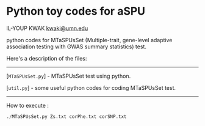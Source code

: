 Python toy codes for aSPU
=========================

IL-YOUP KWAK <kwaki@umn.edu>

python codes for MTaSPUsSet (Multiple-trait, gene-level adaptive association testing
  with GWAS summary statistics) test.


Here's a description of the files:

---

[`MTaSPUsSet.py`] - MTaSPUsSet test using python. 

[`util.py`] - some useful python codes for coding MTaSPUsSet test.

---


How to execute :
```py
./MTaSPUsSet.py Zs.txt corPhe.txt corSNP.txt 
```


